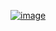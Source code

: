 ﻿[![image](https://github.com/wow2658/CodingTest/assets/34699039/3df09a8b-15b0-46ae-ad5b-5d7a6d99a843)](https://www.acmicpc.net/problem/11727)